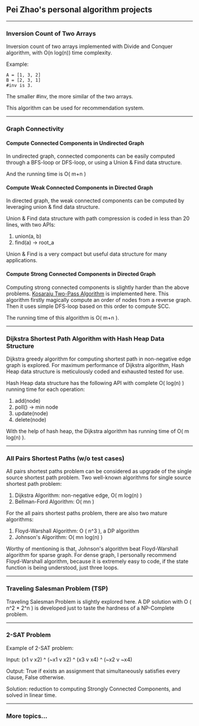 ## Pei Zhao's personal algorithm projects

---
### Inversion Count of Two Arrays
Inversion count of two arrays implemented with Divide and Conquer
algorithm, with O(n log(n)) time complexity.

Example:

    A = [1, 3, 2]
    B = [2, 3, 1]
    #inv is 3.

The smaller #inv, the more similar of the two arrays.

This algorithm can be used for recommendation system.


---
### Graph Connectivity
#### Compute Connected Components in Undirected Graph
In undirected graph, connected components can be easily computed
through a BFS-loop or DFS-loop, or using a Union & Find data structure.

And the running time is O( m+n )

#### Compute Weak Connected Components in Directed Graph
In directed graph, the weak connected components can be computed
by leveraging union & find data structure.

Union & Find data structure with path compression is coded in less than
20 lines, with two APIs:

1. union(a, b)
2. find(a)  -> root_a

Union & Find is a very compact but useful data structure for many
applications.

#### Compute Strong Connected Components in Directed Graph
Computing strong connected components is slightly harder than the
above problems.
[Kosaraju Two-Pass Algorithm](https://en.wikipedia.org/wiki/Kosaraju%27s_algorithm)
is implemented here. This algorithm firstly magically compute an order
of nodes from a reverse graph. Then it uses simple DFS-loop based on
this order to compute SCC.

The running time of this algorithm is O( m+n ).

---
### Dijkstra Shortest Path Algorithm with Hash Heap Data Structure
Dijkstra greedy algorithm for computing shortest path in non-negative
edge graph is explored. For maximum performance of Dijkstra algorithm,
Hash Heap data structure is meticulously coded and exhausted tested
for use.

Hash Heap data structure has the following API with complete
O( log(n) ) running time for each operation:

1. add(node)
2. poll() -> min node
3. update(node)
4. delete(node)

With the help of hash heap, the Dijkstra algorithm has running time of
O( m log(n) ).

---
### All Pairs Shortest Paths (w/o test cases)
All pairs shortest paths problem can be considered as upgrade of the
single source shortest path problem. Two well-known algorithms for
single source shortest path problem:

1. Dijkstra Algorithm: non-negative edge, O( m log(n) )
2. Bellman-Ford Algorithm: O( mn )

For the all pairs shortest paths problem, there are also two mature  
algorithms:

1. Floyd-Warshall Algorithm: O ( n^3 ), a DP algorithm
2. Johnson's Algorithm: O( mn log(n) )

Worthy of mentioning is that, Johnson's algorithm beat Floyd-Warshall
algorithm for sparse graph. For dense graph, I personally recommend
Floyd-Warshall algorithm, because it is extremely easy to code, if
the state function is being understood, just three loops.

---
### Traveling Salesman Problem (TSP)

Traveling Salesman Problem is slightly explored here. A DP solution
with O ( n^2 * 2^n ) is developed just to taste the hardness of a
NP-Complete problem.

---
### 2-SAT Problem

Example of 2-SAT problem:

Input: (x1 v x2) ^ (~x1 v x2) ^ (x3 v x4) ^ (~x2 v ~x4)

Output: True if exists an assignment that simultaneously satisfies every clause, False otherwise.

Solution: reduction to computing Strongly Connected Components, and solved in linear time.

---
### More topics...
